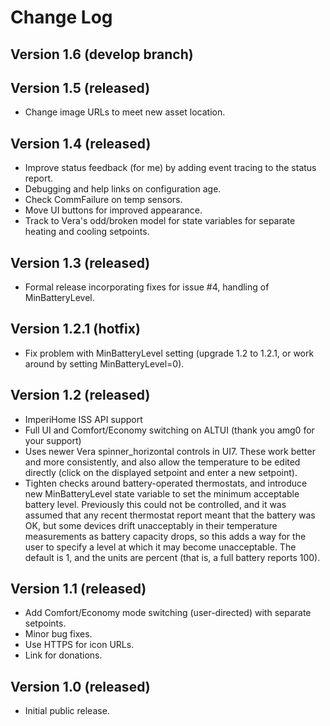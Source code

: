 # Change Log #

## Version 1.6 (develop branch) ##

## Version 1.5 (released) ##

* Change image URLs to meet new asset location.

## Version 1.4 (released) ##

* Improve status feedback (for me) by adding event tracing to the status report.
* Debugging and help links on configuration age.
* Check CommFailure on temp sensors.
* Move UI buttons for improved appearance.
* Track to Vera's odd/broken model for state variables for separate heating and cooling setpoints.

## Version 1.3 (released) ##

* Formal release incorporating fixes for issue #4, handling of MinBatteryLevel.

## Version 1.2.1 (hotfix)

* Fix problem with MinBatteryLevel setting (upgrade 1.2 to 1.2.1, or work around by setting MinBatteryLevel=0).

## Version 1.2 (released)

* ImperiHome ISS API support
* Full UI and Comfort/Economy switching on ALTUI (thank you amg0 for your support)
* Uses newer Vera spinner_horizontal controls in UI7. These work better and more consistently, and also allow the temperature to be edited directly (click on the displayed setpoint and enter a new setpoint).
* Tighten checks around battery-operated thermostats, and introduce new MinBatteryLevel state variable to set the minimum acceptable battery level. Previously this could not be controlled, and it was assumed that any recent thermostat report meant that the battery was OK, but some devices drift unacceptably in their temperature measurements as battery capacity drops, so this adds a way for the user to specify a level at which it may become unacceptable. The default is 1, and the units are percent (that is, a full battery reports 100).

## Version 1.1 (released) ##

* Add Comfort/Economy mode switching (user-directed) with separate setpoints.
* Minor bug fixes.
* Use HTTPS for icon URLs.
* Link for donations.

## Version 1.0 (released) ##

* Initial public release.

